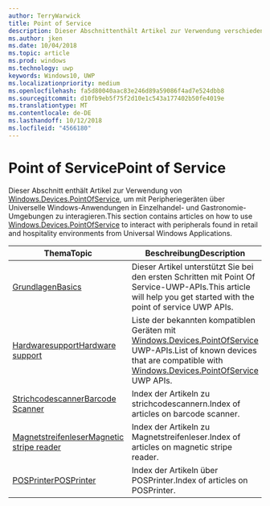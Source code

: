 ```yaml
---
author: TerryWarwick
title: Point of Service
description: Dieser Abschnittenthält Artikel zur Verwendung verschiedener Features des Point-of-Service-Namespace.
ms.author: jken
ms.date: 10/04/2018
ms.topic: article
ms.prod: windows
ms.technology: uwp
keywords: Windows10, UWP
ms.localizationpriority: medium
ms.openlocfilehash: fa5d80040aac83e246d89a59086f4ad7e524dbb8
ms.sourcegitcommit: d10fb9eb5f75f2d10e1c543a177402b50fe4019e
ms.translationtype: MT
ms.contentlocale: de-DE
ms.lasthandoff: 10/12/2018
ms.locfileid: "4566180"
---
```

# <a name="point-of-service"></a><span data-ttu-id="636ac-104">Point of Service</span><span class="sxs-lookup"><span data-stu-id="636ac-104">Point of Service</span></span>
<span data-ttu-id="636ac-105">Dieser Abschnitt enthält Artikel zur Verwendung von [Windows.Devices.PointOfService](https://docs.microsoft.com/uwp/api/windows.devices.pointofservice), um mit Peripheriegeräten über Universelle Windows-Anwendungen in Einzelhandel- und Gastronomie-Umgebungen zu interagieren.</span><span class="sxs-lookup"><span data-stu-id="636ac-105">This section contains articles on how to use [Windows.Devices.PointOfService](https://docs.microsoft.com/uwp/api/windows.devices.pointofservice) to interact with peripherals found in retail and hospitality environments from Universal Windows Applications.</span></span>

| <span data-ttu-id="636ac-106">Thema</span><span class="sxs-lookup"><span data-stu-id="636ac-106">Topic</span></span> | <span data-ttu-id="636ac-107">Beschreibung</span><span class="sxs-lookup"><span data-stu-id="636ac-107">Description</span></span> |
|------|------------|
| [<span data-ttu-id="636ac-108">Grundlagen</span><span class="sxs-lookup"><span data-stu-id="636ac-108">Basics</span></span>](pos-basics.md) | <span data-ttu-id="636ac-109">Dieser Artikel unterstützt Sie bei den ersten Schritten mit Point Of Service-UWP-APIs.</span><span class="sxs-lookup"><span data-stu-id="636ac-109">This article will help you get started with the point of service UWP APIs.</span></span> |
| [<span data-ttu-id="636ac-110">Hardwaresupport</span><span class="sxs-lookup"><span data-stu-id="636ac-110">Hardware support</span></span>](pos-device-support.md) | <span data-ttu-id="636ac-111">Liste der bekannten kompatiblen Geräten mit [Windows.Devices.PointOfService](https://aka.ms/pointofservice-api) UWP-APIs.</span><span class="sxs-lookup"><span data-stu-id="636ac-111">List of known devices that are compatible with [Windows.Devices.PointOfService](https://aka.ms/pointofservice-api) UWP APIs.</span></span> |
| [<span data-ttu-id="636ac-112">Strichcodescanner</span><span class="sxs-lookup"><span data-stu-id="636ac-112">Barcode Scanner</span></span>](pos-barcodescanner.md) | <span data-ttu-id="636ac-113">Index der Artikeln zu strichcodescannern.</span><span class="sxs-lookup"><span data-stu-id="636ac-113">Index of articles on barcode scanner.</span></span> |
| [<span data-ttu-id="636ac-114">Magnetstreifenleser</span><span class="sxs-lookup"><span data-stu-id="636ac-114">Magnetic stripe reader</span></span>](pos-magnetic-stripe-reader.md) | <span data-ttu-id="636ac-115">Index der Artikeln zu Magnetstreifenleser.</span><span class="sxs-lookup"><span data-stu-id="636ac-115">Index of articles on magnetic stripe reader.</span></span>
| [<span data-ttu-id="636ac-116">POSPrinter</span><span class="sxs-lookup"><span data-stu-id="636ac-116">POSPrinter</span></span>](pos-printer.md) | <span data-ttu-id="636ac-117">Index der Artikeln über POSPrinter.</span><span class="sxs-lookup"><span data-stu-id="636ac-117">Index of articles on POSPrinter.</span></span> |